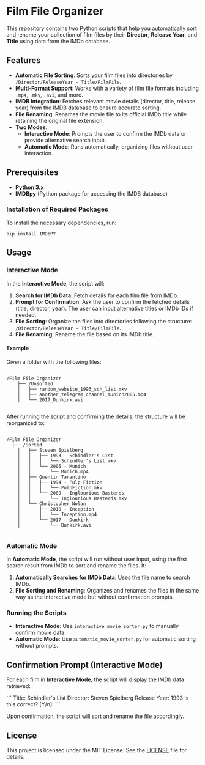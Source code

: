 
# Film File Organizer

This repository contains two Python scripts that help you automatically sort and rename your collection of film files by their **Director**, **Release Year**, and **Title** using data from the IMDb database.

## Features

- **Automatic File Sorting**: Sorts your film files into directories by `/Director/ReleaseYear - Title/FilmFile`.
- **Multi-Format Support**: Works with a variety of film file formats including `.mp4`, `.mkv`, `.avi`, and more.
- **IMDB Integration**: Fetches relevant movie details (director, title, release year) from the IMDB database to ensure accurate sorting.
- **File Renaming**: Renames the movie file to its official IMDb title while retaining the original file extension.
- **Two Modes**: 
  - **Interactive Mode**: Prompts the user to confirm the IMDb data or provide alternative search input.
  - **Automatic Mode**: Runs automatically, organizing files without user interaction.

## Prerequisites

- **Python 3.x**
- **IMDBpy** (Python package for accessing the IMDB database)

### Installation of Required Packages

To install the necessary dependencies, run:

```
pip install IMDbPY
```

## Usage

### Interactive Mode

In the **Interactive Mode**, the script will:

1. **Search for IMDb Data**: Fetch details for each film file from IMDb.
2. **Prompt for Confirmation**: Ask the user to confirm the fetched details (title, director, year). The user can input alternative titles or IMDb IDs if needed.
3. **File Sorting**: Organize the files into directories following the structure: `/Director/ReleaseYear - Title/FilmFile`.
4. **File Renaming**: Rename the file based on its IMDb title.

#### Example

Given a folder with the following files:

```

/Film File Organizer
    ├── /Unsorted
    │   ├── random_website_1993_sch_list.mkv
    │   ├── another_telegram_channel_munich2005.mp4
    │   └── 2017_Dunkirk.avi
    
```

After running the script and confirming the details, the structure will be reorganized to:

```

/Film File Organizer
  ├── /Sorted
    │   ├── Steven Spielberg
    │   │   ├── 1993 - Schindler's List
    │   │   │   └── Schindler's List.mkv
    │   │   └── 2005 - Munich
    │   │       └── Munich.mp4
    │   ├── Quentin Tarantino
    │   │   ├── 1994 - Pulp Fiction
    │   │   │   └── PulpFiction.mkv
    │   │   └── 2009 - Inglourious Basterds
    │   │       └── Inglourious Basterds.mkv
    │   └── Christopher Nolan
    │       ├── 2010 - Inception
    │       │   └── Inception.mp4
    │       └── 2017 - Dunkirk
    │           └── Dunkirk.avi
    
```

### Automatic Mode

In **Automatic Mode**, the script will run without user input, using the first search result from IMDb to sort and rename the files. It:

1. **Automatically Searches for IMDb Data**: Uses the file name to search IMDb.
2. **File Sorting and Renaming**: Organizes and renames the files in the same way as the interactive mode but without confirmation prompts.

### Running the Scripts

- **Interactive Mode**: Use `interactive_movie_sorter.py` to manually confirm movie data.
- **Automatic Mode**: Use `automatic_movie_sorter.py` for automatic sorting without prompts.

## Confirmation Prompt (Interactive Mode)

For each film in **Interactive Mode**, the script will display the IMDb data retrieved:

\`\`\`
Title: Schindler's List
Director: Steven Spielberg
Release Year: 1993
Is this correct? [Y/n]:
\`\`\`

Upon confirmation, the script will sort and rename the file accordingly.

## License

This project is licensed under the MIT License. See the [LICENSE](LICENSE) file for details.
